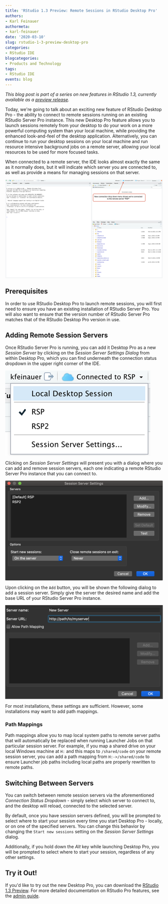 ```yaml
---
title: 'RStudio 1.3 Preview: Remote Sessions in RStudio Desktop Pro'
authors:
- Karl Feinauer
authormeta: 
- karl-feinauer
date: '2020-03-10'
slug: rstudio-1-3-preview-desktop-pro
categories:
- RStudio IDE
blogcategories:
- Products and Technology
tags:
- RStudio IDE
events: blog
---
```



*This blog post is part of a series on new features in RStudio 1.3, currently available as a [preview release](https://www.rstudio.com/products/rstudio/download/preview/).*

Today, we're going to talk about an exciting new feature of RStudio Desktop Pro - the ability to connect to remote sessions running on an existing RStudio Server Pro instance. This new Desktop Pro feature allows you to launch sessions remotely from your desktop to do your work on a more powerful computing system than your local machine, while providing the enhanced look-and-feel of the desktop application. Alternatively, you can continue to run your desktop sessions on your local machine and run resource intensive background jobs on a remote server, allowing your local resources to be used for more focused tasks.

When connected to a remote server, the IDE looks almost exactly the same as it normally does, but it will indicate which server you are connected to, as well as provide a means for managing sessions on that server.

<img align="center" src="remote-session-ide.png" alt="Desktop Pro Remote Session">

## Prerequisites

In order to use RStudio Desktop Pro to launch remote sessions, you will first need to ensure you have an existing installation of RStudio Server Pro. You will also want to ensure that the version number of RStudio Server Pro matches that of the RStudio Desktop Pro version in use.

## Adding Remote Session Servers

Once RStudio Server Pro is running, you can add it Desktop Pro as a new *Session Server* by clicking on the *Session Server Settings Dialog* from within Desktop Pro, which you can find underneath the connection status dropdown in the upper right corner of the IDE.

<img align="center" src="connection-status-dropdown.png" alt="The Connection Status Dropdown">

Clicking on *Session Server Settings* will present you with a dialog where you can add and remove session servers, each one indicating a remote RStudio Server Pro instance that you can connect to.

<img align="center" src="session-server-settings.png" alt="The Session Server Settings Dialog">

Upon clicking on the `Add` button, you will be shown the following dialog to add a session server. Simply give the server the desired name and add the base URL of your RStudio Server Pro instance.

<img align="center" src="add-session-server.png" alt="The Add Session Server Dialog">

For most installations, these settings are sufficient. However, some installations may want to add path mappings. 

### Path Mappings

Path mappings allow you to map local system paths to remote server paths that will automatically be replaced when running Launcher Jobs on that particular session server. For example, if you map a shared drive on your local Windows machine at `H:` and this maps to `/shared/code` on your remote session server, you can add a path mapping from `H:->/shared/code` to ensure Launcher job paths including local paths are properly rewritten to remote paths.

## Switching Between Servers

You can switch between remote session servers via the aforementioned *Connection Status Dropdown* - simply select which server to connect to, and the desktop will reload, connected to the selected server.

By default, once you have session servers defined, you will be prompted to select where to start your session every time you start Desktop Pro - locally, or on one of the specified servers. You can change this behavior by changing the `Start new sessions` setting on the *Session Server Settings* dialog.

Additionally, if you hold down the *Alt* key while launching Desktop Pro, you will be prompted to select where to start your session, regardless of any other settings.

## Try it Out!

If you'd like to try out the new Desktop Pro, you can download the [RStudio 1.3 Preview](https://www.rstudio.com/products/rstudio/download/preview/). For more detailed documentation on RStudio Pro features, see the [admin guide](http://docs.rstudio.com/ide/desktop-pro/1.3.881-1).

